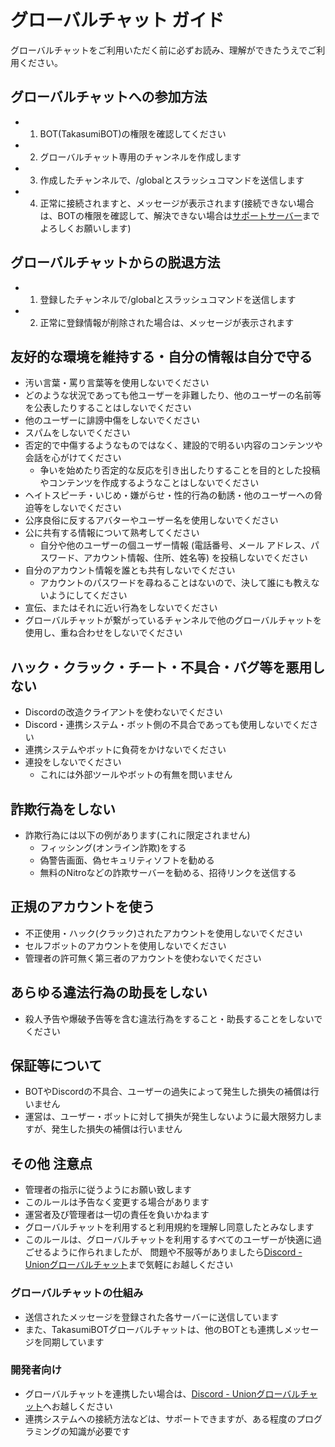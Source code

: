 # グローバルチャット ガイド

グローバルチャットをご利用いただく前に必ずお読み、理解ができたうえでご利用ください。

## グローバルチャットへの参加方法

- 1. BOT(TakasumiBOT)の権限を確認してください
- 2. グローバルチャット専用のチャンネルを作成します
- 3. 作成したチャンネルで、/globalとスラッシュコマンドを送信します
- 4. 正常に接続されますと、メッセージが表示されます(接続できない場合は、BOTの権限を確認して、解決できない場合は[サポートサーバー](https://discord.gg/GPs3npB63m)までよろしくお願いします)

## グローバルチャットからの脱退方法

- 1. 登録したチャンネルで/globalとスラッシュコマンドを送信します
- 2. 正常に登録情報が削除された場合は、メッセージが表示されます

## 友好的な環境を維持する・自分の情報は自分で守る

- 汚い言葉・罵り言葉等を使用しないでください
- どのような状況であっても他ユーザーを非難したり、他のユーザーの名前等を公表したりすることはしないでください
- 他のユーザーに誹謗中傷をしないでください
- スパムをしないでください
- 否定的で中傷するようなものではなく、建設的で明るい内容のコンテンツや会話を心がけてください
  - 争いを始めたり否定的な反応を引き出したりすることを目的とした投稿やコンテンツを作成するようなことはしないでください
- ヘイトスピーチ・いじめ・嫌がらせ・性的行為の勧誘・他のユーザーへの脅迫等をしないでください
- 公序良俗に反するアバターやユーザー名を使用しないでください
- 公に共有する情報について熟考してください
  - 自分や他のユーザーの個ユーザー情報 (電話番号、メール アドレス、パスワード、アカウント情報、住所、姓名等) を投稿しないでください
- 自分のアカウント情報を誰とも共有しないでください
  - アカウントのパスワードを尋ねることはないので、決して誰にも教えないようにしてください
- 宣伝、またはそれに近い行為をしないでください
- グローバルチャットが繋がっているチャンネルで他のグローバルチャットを使用し、重ね合わせをしないでください

## ハック・クラック・チート・不具合・バグ等を悪用しない

- Discordの改造クライアントを使わないでください
- Discord・連携システム・ボット側の不具合であっても使用しないでください
- 連携システムやボットに負荷をかけないでください
- 連投をしないでください
  - これには外部ツールやボットの有無を問いません

## 詐欺行為をしない

- 詐欺行為には以下の例があります(これに限定されません)
  - フィッシング(オンライン詐欺)をする
  - 偽警告画面、偽セキュリティソフトを勧める
  - 無料のNitroなどの詐欺サーバーを勧める、招待リンクを送信する

## 正規のアカウントを使う

- 不正使用・ハック(クラック)されたアカウントを使用しないでください
- セルフボットのアカウントを使用しないでください
- 管理者の許可無く第三者のアカウントを使わないでください

## あらゆる違法行為の助長をしない

- 殺人予告や爆破予告等を含む違法行為をすること・助長することをしないでください

## 保証等について

- BOTやDiscordの不具合、ユーザーの過失によって発生した損失の補償は行いません
- 運営は、ユーザー・ボットに対して損失が発生しないように最大限努力しますが、発生した損失の補償は行いません

## その他 注意点

- 管理者の指示に従うようにお願い致します
- このルールは予告なく変更する場合があります
- 運営者及び管理者は一切の責任を負いかねます
- グローバルチャットを利用すると利用規約を理解し同意したとみなします
- このルールは、グローバルチャットを利用するすべてのユーザーが快適に過ごせるように作られましたが、 問題や不服等がありましたら[Discord - Unionグローバルチャット](https://discord.gg/4RjVCeDsBf)まで気軽にお越しください

### グローバルチャットの仕組み

- 送信されたメッセージを登録された各サーバーに送信しています 
- また、TakasumiBOTグローバルチャットは、他のBOTとも連携しメッセージを同期しています

### 開発者向け

- グローバルチャットを連携したい場合は、[Discord - Unionグローバルチャット](https://discord.gg/4RjVCeDsBf)へお越しください
- 連携システムへの接続方法などは、サポートできますが、ある程度のプログラミングの知識が必要です